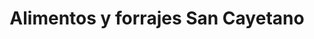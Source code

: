 ---
title: "Alimentos y forrajes San Cayetano"
url: /jalapilla/alimentos-y-forrajes-san-cayetano/
shop: mascotas
---